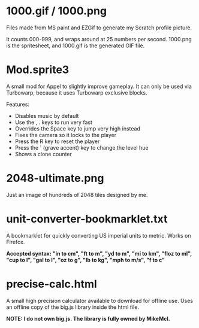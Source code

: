 # 1000.gif / 1000.png

Files made from MS paint and EZGif to generate my Scratch profile picture.

It counts 000-999, and wraps around at 25 numbers per second. 1000.png is the spritesheet, and 1000.gif is the generated GIF file.

# Mod.sprite3

A small mod for Appel to slightly improve gameplay. It can only be used via Turbowarp, because it uses Turbowarp exclusive blocks.

Features:
* Disables music by default
* Use the , . keys to run very fast
* Overrides the Space key to jump very high instead
* Fixes the camera so it locks to the player
* Press the R key to reset the player
* Press the ` (grave accent) key to change the level hue
* Shows a clone counter

# 2048-ultimate.png

Just an image of hundreds of 2048 tiles designed by me.

# unit-converter-bookmarklet.txt

A bookmarklet for quickly converting US imperial units to metric. Works on Firefox.

**Accepted syntax: "in to cm", "ft to m", "yd to m", "mi to km", "floz to ml", "cup to l", "gal to l", "oz to g", "lb to kg", "mph to m/s", "f to c"**

# precise-calc.html

A small high precision calculator available to download for offline use. Uses an offline copy of the big.js library inside the html file.

**NOTE: I do not own big.js. The library is fully owned by MikeMcl.**
